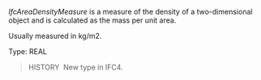 ﻿_IfcAreaDensityMeasure_ is a measure of the density of a two-dimensional object and is calculated as the mass per unit area.

Usually measured in kg/m2.

Type: REAL

> HISTORY&nbsp; New type in IFC4.